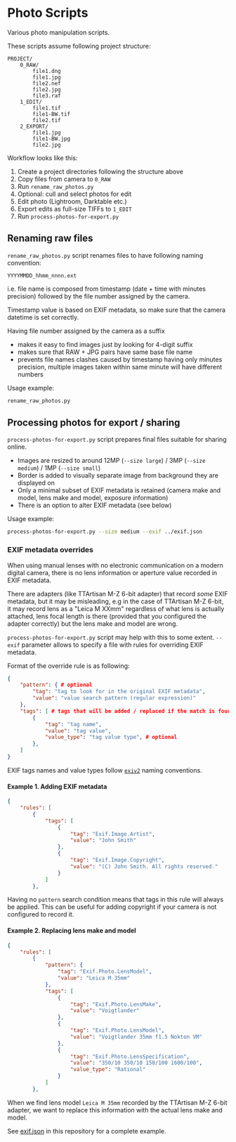 # Photo Scripts

Various photo manipulation scripts.

These scripts assume following project structure:

```
PROJECT/
    0_RAW/
        file1.dng
        file1.jpg
        file2.nef
        file2.jpg
        file3.raf
    1_EDIT/
        file1.tif
        file1-BW.tif
        file2.tif
    2_EXPORT/
        file1.jpg
        file1-BW.jpg
        file2.jpg
```

Workflow looks like this:

1. Create a project directories following the structure above
2. Copy files from camera to `0_RAW`
3. Run `rename_raw_photos.py`
4. Optional: cull and select photos for edit
5. Edit photo (Lightroom, Darktable etc.)
6. Export edits as full-size TIFFs to `1_EDIT`
7. Run `process-photos-for-export.py`

## Renaming raw files

`rename_raw_photos.py` script renames files to have following naming convention:

```
YYYYMMDD_hhmm_nnnn.ext
```

i.e. file name is composed from timestamp (date + time with minutes precision)
followed by the file number assigned by the camera.

Timestamp value is based on EXIF metadata, so make sure that the camera datetime
is set correctly.

Having file number assigned by the camera as a suffix

- makes it easy to find images just by looking for 4-digit suffix
- makes sure that RAW + JPG pairs have same base file name
- prevents file names clashes caused by timestamp having only minutes precision,
  multiple images taken within same minute will have different numbers

Usage example:

```bash
rename_raw_photos.py
```

## Processing photos for export / sharing

`process-photos-for-export.py` script prepares final files suitable for sharing
online.

- Images are resized to around 12MP (`--size large`) / 3MP (`--size medium`) /
  1MP (`--size small`)
- Border is added to visually separate image from background they are
  displayed on
- Only a minimal subset of EXIF metadata is retained (camera make and model,
  lens make and model, exposure information)
- There is an option to alter EXIF metadata (see below)

Usage example:

```bash
process-photos-for-export.py --size medium --exif ../exif.json
```

### EXIF metadata overrides

When using manual lenses with no electronic communication on a modern digital
camera, there is no lens information or aperture value recorded in EXIF
metadata.

There are adapters (like TTArtisan M-Z 6-bit adapter) that record _some_ EXIF
metadata, but it may be misleading, e.g in the case of TTArtisan M-Z 6-bit,
it may record lens as a "Leica M XXmm" regardless of what lens is actually
attached, lens focal length is there (provided that you configured the adapter
correctly) but the lens make and model are wrong.

`process-photos-for-export.py` script may help with this to some extent.
`--exif` parameter allows to specify a file with rules for overriding EXIF
metadata.

Format of the override rule is as following:

```json
{
    "pattern": { # optional
        "tag": "tag to look for in the original EXIF metadata",
        "value": "value search pattern (regular expression)"
    },
    "tags": [ # tags that will be added / replaced if the match is found
        {
            "tag": "tag name",
            "value": "tag value",
            "value_type": "tag value type", # optional
        },
    ]
}
```

EXIF tags names and value types follow [`exiv2`](https://exiv2.org/) naming
conventions.

#### Example 1. Adding EXIF metadata

```json
{
    "rules": [
        {
            "tags": [
                {
                    "tag": "Exif.Image.Artist",
                    "value": "John Smith"
                },
                {
                    "tag": "Exif.Image.Copyright",
                    "value": "(C) John Smith. All rights reserved."
                }
            ]
        },
```

Having no `pattern` search condition means that tags in this rule will always
be applied. This can be useful for adding copyright if your camera is not
configured to record it.

#### Example 2. Replacing lens make and model

```json
{
    "rules": [
        {
            "pattern": {
                "tag": "Exif.Photo.LensModel",
                "value": "Leica M 35mm"
            },
            "tags": [
                {
                    "tag": "Exif.Photo.LensMake",
                    "value": "Voigtlander"
                },
                {
                    "tag": "Exif.Photo.LensModel",
                    "value": "Voigtlander 35mm f1.5 Nokton VM"
                },
                {
                    "tag": "Exif.Photo.LensSpecification",
                    "value": "350/10 350/10 150/100 1600/100",
                    "value_type": "Rational"
                }
            ]
        },
```

When we find lens model `Leica M 35mm` recorded by the TTArtisan M-Z 6-bit
adapter, we want to replace this information with the actual lens make and
model.

See [exif.json](./exif-voigtlander.json) in this repository for a complete example.
